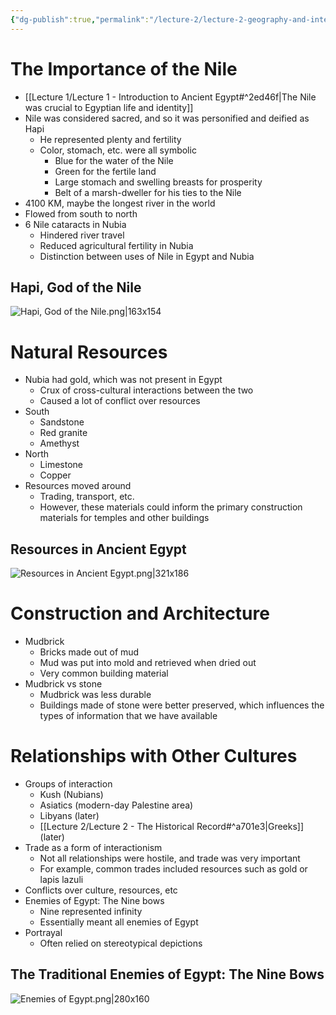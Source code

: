 ```yaml
---
{"dg-publish":true,"permalink":"/lecture-2/lecture-2-geography-and-interactions/"}
---
```


# The Importance of the Nile

- [[Lecture 1/Lecture 1 - Introduction to Ancient Egypt#^2ed46f\|The Nile was crucial to Egyptian life and identity]]
- Nile was considered sacred, and so it was personified and deified as Hapi
	- He represented plenty and fertility
	- Color, stomach, etc. were all symbolic
		- Blue for the water of the Nile
		- Green for the fertile land
		- Large stomach and swelling breasts for prosperity
		- Belt of a marsh-dweller for his ties to the Nile
- 4100 KM, maybe the longest river in the world
- Flowed from south to north
- 6 Nile cataracts in Nubia
	- Hindered river travel
	- Reduced agricultural fertility in Nubia
	- Distinction between uses of Nile in Egypt and Nubia
## Hapi, God of the Nile
![Hapi, God of the Nile.png|163x154](/img/user/Images/Hapi,%20God%20of%20the%20Nile.png)

# Natural Resources

- Nubia had gold, which was not present in Egypt
	- Crux of cross-cultural interactions between the two
	- Caused a lot of conflict over resources
- South
	- Sandstone
	- Red granite
	- Amethyst
- North
	- Limestone
	- Copper
- Resources moved around
	- Trading, transport, etc.
	- However, these materials could inform the primary construction materials for temples and other buildings

## Resources in Ancient Egypt
![Resources in Ancient Egypt.png|321x186](/img/user/Images/Resources%20in%20Ancient%20Egypt.png)
# Construction and Architecture

- Mudbrick
	- Bricks made out of mud
	- Mud was put into mold and retrieved when dried out
	- Very common building material
- Mudbrick vs stone
	- Mudbrick was less durable
	- Buildings made of stone were better preserved, which influences the types of information that we have available

# Relationships with Other Cultures
- Groups of interaction
	- Kush (Nubians)
	- Asiatics (modern-day Palestine area)
	- Libyans (later)
	- [[Lecture 2/Lecture 2 - The Historical Record#^a701e3\|Greeks]] (later)
- Trade as a form of interactionism
	- Not all relationships were hostile, and trade was very important
	- For example, common trades included resources such as gold or lapis lazuli
- Conflicts over culture, resources, etc
- Enemies of Egypt: The Nine bows
	- Nine represented infinity
	- Essentially meant all enemies of Egypt
- Portrayal
	- Often relied on stereotypical depictions

## The Traditional Enemies of Egypt: The Nine Bows
![Enemies of Egypt.png|280x160](/img/user/Images/Enemies%20of%20Egypt.png)